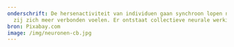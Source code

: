```yaml
---
onderschrift: De hersenactiviteit van individuen gaan synchroon lopen naar mate
  zij zich meer verbonden voelen. Er ontstaat collectieve neurale werking.
bron: Pixabay.com
image: /img/neuronen-cb.jpg
---
```

